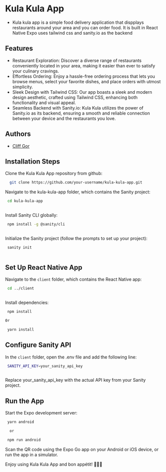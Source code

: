 
# Kula Kula App
- Kula kula app is a simple food delivery application that dispplays restaurants around your area and you can order food. It is built in React Native Expo uses tailwind css and sanity.io as the backend 



## Features

- Restaurant Exploration: Discover a diverse range of restaurants conveniently located in your area, making it easier than ever to satisfy your culinary cravings.
- Effortless Ordering: Enjoy a hassle-free ordering process that lets you browse menus, select your favorite dishes, and place orders with utmost simplicity.
- Sleek Design with Tailwind CSS: Our app boasts a sleek and modern design aesthetic, crafted using Tailwind CSS, enhancing both functionality and visual appeal.
- Seamless Backend with Sanity.io: Kula Kula utilizes the power of Sanity.io as its backend, ensuring a smooth and reliable connection between your device and the restaurants you love.


## Authors

- [Cliff Gor](https://github.com/cliffgor)


## Installation Steps

Clone the Kula Kula App repository from github:

```bash
  git clone https://github.com/your-username/kula-kula-app.git

```

Navigate to the kula-kula-app folder, which contains the Sanity project:

```bash
 cd kula-kula-app
  
```

Install Sanity CLI globally:

```bash
 npm install -g @sanity/cli
  
```

Initialize the Sanity project (follow the prompts to set up your project):

```bash
 sanity init
  
```
## Set Up React Native App

Navigate to the `client` folder, which contains the React Native app:

```bash
 cd ../client
  
```

Install dependencies:

```bash
 npm install

0r

 yarn install
```
## Configure Sanity API
In the `client` folder, open the .env file and add the following line:

```bash
 SANITY_API_KEY=your_sanity_api_key
  
```
Replace your_sanity_api_key with the actual API key from your Sanity project.

## Run the App
Start the Expo development server:

```bash
 yarn android

  or

 npm run android
```

Scan the QR code using the Expo Go app on your Android or iOS device, or run the app in a simulator.

Enjoy using Kula Kula App and bon appétit! 🍔🍕🥗
    
